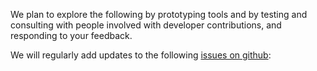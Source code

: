 We plan to explore the following by prototyping tools and by testing and consulting with people involved with developer contributions, and responding to your feedback.

We will regularly add updates to the following [issues on github](https://github.com/digital-land/digital-land/issues?q=is%3Aissue+is%3Aopen+label%3Aproject%3Adeveloper-contributions):